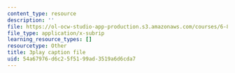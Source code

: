 ```yaml
---
content_type: resource
description: ''
file: https://ol-ocw-studio-app-production.s3.amazonaws.com/courses/6-832-underactuated-robotics-spring-2009/54a67976d6c25f5199ad3519a6d6cda7_Bhbk4bWV1Uc.vtt
file_type: application/x-subrip
learning_resource_types: []
resourcetype: Other
title: 3play caption file
uid: 54a67976-d6c2-5f51-99ad-3519a6d6cda7
---
```


